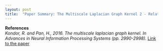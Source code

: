 ```yaml
---
layout: post
title:  "Paper Summary: The Multiscale Laplacian Graph Kernel 2 - Related Work"
---
```








**References**  
*Kondor, R. and Pan, H., 2016. The multiscale laplacian graph kernel. In Advances in Neural Information Processing Systems (pp. 2990-2998).* [Link to the paper](https://papers.nips.cc/paper/6135-the-multiscale-laplacian-graph-kernel.pdf)
